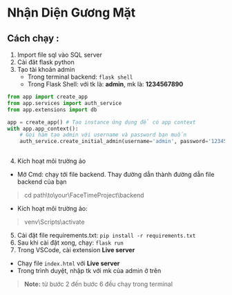 # Nhận Diện Gương Mặt

## Cách chạy :
 1. Import file sql vào SQL server
 2. Cài đăt flask python
 3. Tạo tài khoản admin
    - Trong terminal backend:  `flask shell`
    - Trong Flask Shell: với tk là: **admin**, mk là: **1234567890**
```py
from app import create_app
from app.services import auth_service
from app.extensions import db

app = create_app() # Tạo instance ứng dụng để có app context
with app.app_context():
    # Gọi hàm tạo admin với username và password bạn muốn
    auth_service.create_initial_admin(username='admin', password='1234567890', full_name='Quản Trị Viên Chính', admin_id='ADMIN001')
    
```
4. Kích hoạt môi trường ảo 
- Mở Cmd: chạy tới file backend. Thay đường dẫn thành đường dẫn file backend của bạn
> cd path\to\your\FaceTimeProject\backend
- Kích hoạt môi trường ảo:
>venv\Scripts\activate
5. Cài đặt file requirements.txt:
`pip install -r requirements.txt`
6. Sau khi cài đặt xong, chạy:
`flask run`
7. Trong VSCode, cài extension **Live server**
- Chạy file `index.html` với **Live server**
- Trong trình duyệt, nhập tk với mk của admin ở trên

>**Note:** từ bước 2 đến bước 6 đều chạy trong terminal